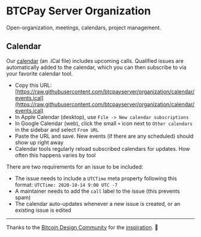 # BTCPay Server Organization

Open-organization, meetings, calendars, project management.

## Calendar

Our [calendar](https://raw.githubusercontent.com/btcpayserver/organization/calendar/events.ical) (an .iCal file) includes upcoming calls.
Qualified issues are automatically added to the calendar, which you can then subscribe to via your favorite calendar tool.

- Copy this URL: [https://raw.githubusercontent.com/btcpayserver/organization/calendar/events.ical](https://raw.githubusercontent.com/btcpayserver/organization/calendar/events.ical)
- In Apple Calendar (desktop), use `File -> New calendar subscriptions`
- In Google Calendar (web), click the small `+` icon next to `Other calendars` in the sidebar and select `From URL`
- Paste the URL and save. New events (if there are any scheduled) should show up right away
- Calendar tools regularly reload subscribed calendars for updates. How often this happens varies by tool

There are two requirements for an issue to be included:

- The issue needs to include a `UTCTime` meta property following this format: `UTCTime: 2020-10-14 9:00 UTC -7`
- A maintainer needs to add the `call` label to the issue (this prevents spam)
- The calendar auto-updates whenever a new issue is created, or an existing issue is edited

- - -

Thanks to the [Bitcoin Design Community](https://github.com/BitcoinDesign/) for the [inspiration](https://github.com/BitcoinDesign/Meta). 🙏
